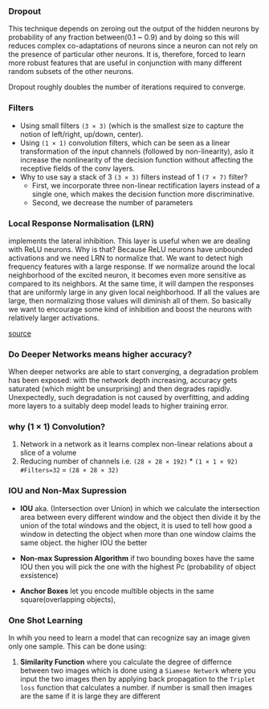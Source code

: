 ### Dropout

This technique depends on zeroing out the output of the hidden neurons by probability of any fraction between(0.1 ~ 0.9) and by doing so this will reduces complex co-adaptations of neurons since a neuron can not rely on the presence of particular other neurons. It is, therefore, forced to learn more robust features that are useful in conjunction with many different random subsets of the other neurons.

Dropout roughly doubles the number of iterations required to converge.


### Filters

- Using small filters `(3 × 3)` (which is the smallest size to capture the notion of left/right, up/down, center).
- Using `(1 × 1)` convolution filters, which can be seen as a linear transformation of the input channels (followed by non-linearity), aslo it increase the nonlinearity of the decision function without affecting the receptive fields of the conv layers.
- Why to use say a stack of 3 `(3 × 3)` filters instead of 1 `(7 × 7)` filter?
	- First, we incorporate three non-linear rectification layers instead of a single one, which makes the decision function more discriminative.
	- Second, we decrease the number of parameters


###  Local Response Normalisation (LRN)

implements the lateral inhibition. This layer is useful when we are dealing with ReLU neurons. Why is that? Because ReLU neurons have unbounded activations and we need LRN to normalize that. We want to detect high frequency features with a large response. If we normalize around the local neighborhood of the excited neuron, it becomes even more sensitive as compared to its neighbors. At the same time, it will dampen the responses that are uniformly large in any given local neighborhood. If all the values are large, then normalizing those values will diminish all of them. So basically we want to encourage some kind of inhibition and boost the neurons with relatively larger activations. 

[source](https://prateekvjoshi.com/2016/04/05/what-is-local-response-normalization-in-convolutional-neural-networks/)


### Do Deeper Networks means higher accuracy?

When deeper networks are able to start converging, a degradation problem has been exposed: with the network depth increasing, accuracy gets saturated (which might be unsurprising) and then degrades rapidly. Unexpectedly, such degradation is not caused by overfitting, and adding more layers to a suitably deep model leads to higher training error.


### why (1 × 1) Convolution?

1. Network in a network as it learns complex non-linear relations about a slice of a volume
2. Reducing number of channels i.e. `(28 × 28 × 192)` * `(1 × 1 × 92)` `#Filters=32` = `(28 × 28 × 32)`


### IOU and Non-Max Supression

- __IOU__ aka. (Intersection over Union) in which we calculate the intersection area between every different window and the object then divide it by the union of the total windows and the object, it is used to tell how good a window in detecting the object when more than one window claims the same object. the higher IOU the better

- __Non-max Supression Algorithm__ if two bounding boxes have the same IOU then you will pick the one with the highest Pc (probability of object exsistence)

- __Anchor Boxes__ let you encode multible objects in the same square(overlapping objects), 


### One Shot Learning

In whih you need to learn a model that can recognize say an image given only one sample. This can be done using:
1. __Similarity Function__ where you calculate the degree of differnce between two images which is done using 
a `Siamese Network` where you input the two images then by applying back propagation to the `Triplet loss` function that calculates a number. if number is small then images are the same if it is large they are different